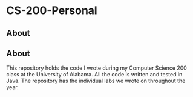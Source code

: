 # CS-200-Personal

## About

## About
This repository holds the code I wrote during my Computer Science 200 class at the University of Alabama. All the code is written and tested in Java. The repository has the individual labs we wrote on throughout the year.
